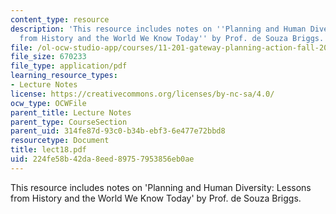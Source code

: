 ```yaml
---
content_type: resource
description: 'This resource includes notes on ''Planning and Human Diversity: Lessons
  from History and the World We Know Today'' by Prof. de Souza Briggs.'
file: /ol-ocw-studio-app/courses/11-201-gateway-planning-action-fall-2005/224fe58b42da8eed89757953856eb0ae_lect18.pdf
file_size: 670233
file_type: application/pdf
learning_resource_types:
- Lecture Notes
license: https://creativecommons.org/licenses/by-nc-sa/4.0/
ocw_type: OCWFile
parent_title: Lecture Notes
parent_type: CourseSection
parent_uid: 314fe87d-93c0-b34b-ebf3-6e477e72bbd8
resourcetype: Document
title: lect18.pdf
uid: 224fe58b-42da-8eed-8975-7953856eb0ae
---
```

This resource includes notes on 'Planning and Human Diversity: Lessons from History and the World We Know Today' by Prof. de Souza Briggs.